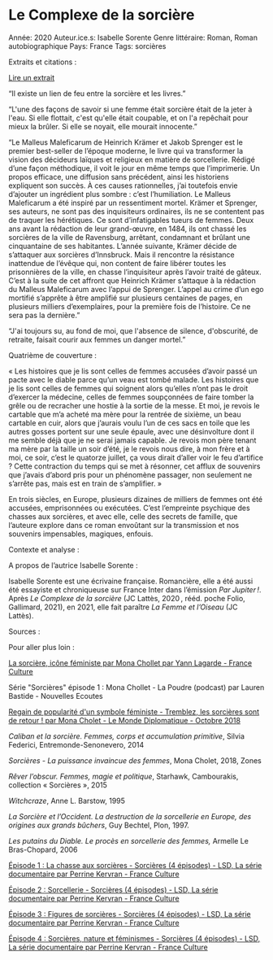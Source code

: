 # Le Complexe de la sorcière

Année: 2020
Auteur.ice.s: Isabelle Sorente
Genre littéraire: Roman, Roman autobiographique
Pays: France
Tags: sorcières

Extraits et citations :

[Lire un extrait](https://www.babelio.com/livres/Sorente-Le-complexe-de-la-sorciere/1181891/extraits)

“Il existe un lien de feu entre la sorcière et les livres.”

“L'une des façons de savoir si une femme était sorcière était de la jeter à l'eau. Si elle flottait, c'est qu'elle était coupable, et on l'a repêchait pour mieux la brûler. Si elle se noyait, elle mourait innocente.”

“Le Malleus Maleficarum de Heinrich Krämer et Jakob Sprenger est le premier best-seller de l’époque moderne, le livre qui va transformer la vision des décideurs laïques et religieux en matière de sorcellerie. Rédigé d’une façon méthodique, il voit le jour en même temps que l’imprimerie. Un propos efficace, une diffusion sans précédent, ainsi les historiens expliquent son succès. À ces causes rationnelles, j’ai toutefois envie d’ajouter un ingrédient plus sombre : c’est l’humiliation. Le Malleus Maleficarum a été inspiré par un ressentiment mortel. Krämer et Sprenger, ses auteurs, ne sont pas des inquisiteurs ordinaires, ils ne se contentent pas de traquer les hérétiques. Ce sont d’infatigables tueurs de femmes. Deux ans avant la rédaction de leur grand-œuvre, en 1484, ils ont chassé les sorcières de la ville de Ravensburg, arrêtant, condamnant et brûlant une cinquantaine de ses habitantes. L’année suivante, Krämer décide de s’attaquer aux sorcières d’Innsbruck. Mais il rencontre la résistance inattendue de l’évêque qui, non content de faire libérer toutes les prisonnières de la ville, en chasse l’inquisiteur après l’avoir traité de gâteux. C’est à la suite de cet affront que Heinrich Krämer s’attaque à la rédaction du Malleus Maleficarum avec l’appui de Sprenger. L’appel au crime d’un ego mortifié s’apprête à être amplifié sur plusieurs centaines de pages, en plusieurs milliers d’exemplaires, pour la première fois de l’histoire. Ce ne sera pas la dernière.”

“J'ai toujours su, au fond de moi, que l'absence de silence, d'obscurité, de retraite, faisait courir aux femmes un danger mortel.”

Quatrième de couverture :

« Les histoires que je lis sont celles de femmes accusées d’avoir passé un pacte avec le diable parce qu’un veau est tombé malade. Les histoires que je lis sont celles de femmes qui soignent alors qu’elles n’ont pas le droit d’exercer la médecine, celles de femmes soupçonnées de faire tomber la grêle ou de recracher une hostie à la sortie de la messe. Et moi, je revois le cartable que m’a acheté ma mère pour la rentrée de sixième, un beau cartable en cuir, alors que j’aurais voulu l’un de ces sacs en toile que les autres gosses portent sur une seule épaule, avec une désinvolture dont il me semble déjà que je ne serai jamais capable. Je revois mon père tenant ma mère par la taille un soir d’été, je le revois nous dire, à mon frère et à moi, ce soir, c’est le quatorze juillet, ça vous dirait d’aller voir le feu d’artifice ? Cette contraction du temps qui se met à résonner, cet afflux de souvenirs que j’avais d’abord pris pour un phénomène passager, non seulement ne s’arrête pas, mais est en train de s’amplifier. »

En trois siècles, en Europe, plusieurs dizaines de milliers de femmes ont été accusées, emprisonnées ou exécutées. C’est l’empreinte psychique des chasses aux sorcières, et avec elle, celle des secrets de famille, que l’auteure explore dans ce roman envoûtant sur la transmission et nos souvenirs impensables, magiques, enfouis.

Contexte et analyse :

A propos de l’autrice Isabelle Sorente :

Isabelle Sorente est une écrivaine française. Romancière, elle a été aussi été essayiste et chroniqueuse sur France Inter dans l’émission *Par Jupiter !*. Après *Le Complexe de la sorcière* (JC Lattès, 2020 , rééd. poche Folio, Gallimard, 2021), en 2021, elle fait paraître *La Femme et l’Oiseau* (JC Lattès).

Sources :

Pour aller plus loin :

[La sorcière, icône féministe par Mona Chollet par Yann Lagarde - France Culture](https://www.franceculture.fr/litterature/la-sorciere-icone-feministe-par-mona-chollet)

Série "Sorcières" épisode 1 : Mona Chollet - La Poudre (podcast) par Lauren Bastide - Nouvelles Ecoutes

[Regain de popularité d'un symbole féministe - Tremblez, les sorcières sont de retour ! par Mona Cholet - Le Monde Diplomatique - Octobre 2018](https://www.monde-diplomatique.fr/2018/10/CHOLLET/59161)

*Caliban et la sorcière. Femmes, corps et accumulation primitive*, Silvia Federici, Entremonde-Senonevero, 2014

*Sorcières - La puissance invaincue des femmes*, Mona Cholet, 2018, Zones

*Rêver l’obscur. Femmes, magie et politique*, Starhawk, Cambourakis, collection « Sorcières », 2015

*Witchcraze*, Anne L. Barstow, 1995

*La Sorcière et l’Occident. La destruction de la sorcellerie en Europe, des origines aux grands bûchers*, Guy Bechtel, Plon, 1997.

*Les putains du Diable. Le procès en sorcellerie des femmes,* Armelle Le Bras-Chopard, 2006

[Épisode 1 : La chasse aux sorcières - Sorcières (4 épisodes) - LSD, La série documentaire par Perrine Kervran - France Culture](https://www.franceculture.fr/emissions/lsd-la-serie-documentaire/sorcieres-14-la-chasse-aux-sorcieres)

[Épisode 2 : Sorcellerie - Sorcières (4 épisodes) - LSD, La série documentaire par Perrine Kervran - France Culture](https://www.franceculture.fr/emissions/lsd-la-serie-documentaire/sorcieres-24-sorcellerie-0)

[Épisode 3 : Figures de sorcières - Sorcières (4 épisodes) - LSD, La série documentaire par Perrine Kervran - France Culture](https://www.franceculture.fr/emissions/lsd-la-serie-documentaire/sorcieres-34-figures-de-sorcieres)

[Épisode 4 : Sorcières, nature et féminismes - Sorcières (4 épisodes) - LSD, La série documentaire par Perrine Kervran - France Culture](https://www.franceculture.fr/emissions/lsd-la-serie-documentaire/sorcieres-44-sorcieres-nature-et-feminismes-0)
